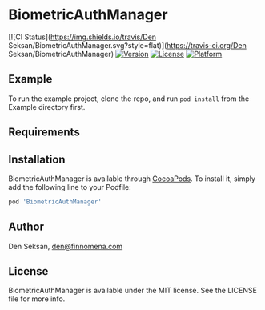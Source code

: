 # BiometricAuthManager

[![CI Status](https://img.shields.io/travis/Den Seksan/BiometricAuthManager.svg?style=flat)](https://travis-ci.org/Den Seksan/BiometricAuthManager)
[![Version](https://img.shields.io/cocoapods/v/BiometricAuthManager.svg?style=flat)](https://cocoapods.org/pods/BiometricAuthManager)
[![License](https://img.shields.io/cocoapods/l/BiometricAuthManager.svg?style=flat)](https://cocoapods.org/pods/BiometricAuthManager)
[![Platform](https://img.shields.io/cocoapods/p/BiometricAuthManager.svg?style=flat)](https://cocoapods.org/pods/BiometricAuthManager)

## Example

To run the example project, clone the repo, and run `pod install` from the Example directory first.

## Requirements

## Installation

BiometricAuthManager is available through [CocoaPods](https://cocoapods.org). To install
it, simply add the following line to your Podfile:

```ruby
pod 'BiometricAuthManager'
```

## Author

Den Seksan, den@finnomena.com

## License

BiometricAuthManager is available under the MIT license. See the LICENSE file for more info.
